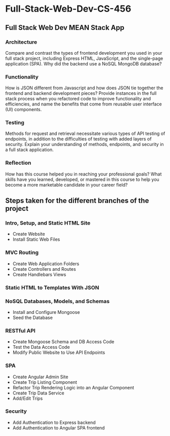 # Full-Stack-Web-Dev-CS-456
## Full Stack Web Dev MEAN Stack App

### Architecture
Compare and contrast the types of frontend development you used in your full stack project, including Express HTML, JavaScript, and the single-page application (SPA).
Why did the backend use a NoSQL MongoDB database?

### Functionality
How is JSON different from Javascript and how does JSON tie together the frontend and backend development pieces?
Provide instances in the full stack process when you refactored code to improve functionality and efficiencies, and name the benefits that come from reusable user interface (UI) components.

### Testing
Methods for request and retrieval necessitate various types of API testing of endpoints, in addition to the difficulties of testing with added layers of security. Explain your understanding of methods, endpoints, and security in a full stack application.

### Reflection
How has this course helped you in reaching your professional goals? What skills have you learned, developed, or mastered in this course to help you become a more marketable candidate in your career field?

## Steps taken for the different branches of the project
### Intro, Setup, and Static HTML Site
- Create Website
- Install Static Web Files

### MVC Routing
- Create Web Application Folders
- Create Controllers and Routes
- Create Handlebars Views

### Static HTML to Templates With JSON

### NoSQL Databases, Models, and Schemas
- Install and Configure Mongoose
- Seed the Database

### RESTful API
- Create Mongoose Schema and DB Access Code
- Test the Data Access Code
- Modify Public Website to Use API Endpoints

### SPA
- Create Angular Admin Site
- Create Trip Listing Component
- Refactor Trip Rendering Logic into an Angular Component
- Create Trip Data Service
- Add/Edit Trips

### Security
- Add Authentication to Express backend
- Add Authentication to Angular SPA frontend
